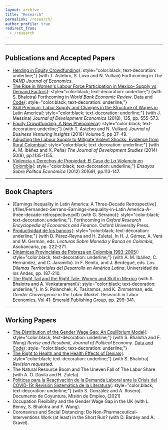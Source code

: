 ```yaml
---
layout: archive
title: "Research"
permalink: /research/
author_profile: true
redirect_from:
  - /research
---
```

<hr>

## Publications and Accepted Papers

* [Herding in Equity Crowdfunding](/files/Astebro-Fernandez-Lovo-Vulkan-Herding-in-equity-crowdfounding.pdf){: style="color:black; text-decoration: underline;"} (with T. Astebro, S. Lovo and N. Vulkan) Forthcoming in *The RAND Journal of Economics*.
* [The Rise in Women&#39;s Labour Force Participation in Mexico- Supply vs Demand Factors](/files/Bhalotra-Fernandez-Mexico-FLFP-supply-demand.pdf){: style="color:black; text-decoration: underline;"} (with S. Bhalotra) Forthcoming in *World Bank Economic Review*. [Data and Code](https://github.com/man-fern/Bhalotra-Fernandez-WBER-Replication){: style="color:black; text-decoration: underline;"}
* [Skill Premium, Labor Supply and Changes in the Structure of Wages in Latin America](https://www.sciencedirect.com/science/article/abs/pii/S0304387818304905?via%3Dihub){: style="color:black; text-decoration: underline;"} (with J. Messina) *Journal of Development Economics* (2018), 135, pp. 555-573.
* [Equity Crowdfunding: A New Phenomena](https://www.sciencedirect.com/science/article/abs/pii/S2352673416300026){: style="color:black; text-decoration: underline;"} (with T. Astebro and N. Vulkan) *Journal of Business Venturing Insights* (2016) Volume 5, pp 37-49.
* [Adjusting the Labour Supply to Mitigate Violent Shocks: Evidence from Rural Colombia](https://www.tandfonline.com/doi/abs/10.1080/00220388.2014.919384){: style="color:black; text-decoration: underline;"} (with A. M.  Ibáñez and X. Peña) *The Journal of Development Studies* (2014) 50(8), pp.1135-1155.
* [Violencia y Derechos de Propiedad: El Caso de *La Violencia* en Colombia](/files/Fernandez-Violencia-derechos-propiedad.pdf){: style="color:black; text-decoration: underline;"} *Ensayos Sobre Política Económica* (2012) 30(69), pp.113-147.

<hr>

## Book Chapters

* [Earnings Inequality in Latin America: A Three-Decade Retrospective](/files/Fernandez-Serrano-Earnings-inequality-in-Latin America-A-three-decade-retrospective.pdf) (with G. Serrano){: style="color:black; text-decoration: underline;"}. Forthcoming in *Oxford Research Encyclopedia of Economics and Finance*. Oxford University Press.
* [Productividad de los bancos](/files/Lecturas-Sobre-Moneda-y-Banca-en-Colombia-2022.pdf){: style="color:black; text-decoration: underline;"} (with D. Pérez-Reyna and H. Zuleta). In H. J. Gómez, A. Vera and M. Germán, eds. *Lecturas Sobre Moneda y Banca en Colombia*, Asobancaria, pp. 222-271.
* [Dinámicas Provinciales de Pobreza en Colombia 1993-2005](/files/Fernandez-Hernandez-Ibanez-Jaramillo-Dinamicas-provinciales-pobreza-Colombia.pdf){: style="color:black; text-decoration: underline;"} (with A. M.  Ibáñez, C. Hernández, and C. Jaramillo). In F. Benito, and J. Berdegué, eds. *Los Dilemas Territoriales del Desarrollo en América Latina*, Universidad de los Andes, pp. 187-210.
* [The Right Tail and the Right Tale: Women and Skill in Mexico](/files/Bhalotra-Fernandez-Right-tail-and-the-right-tale.pdf) (with S. Bhalotra and A. Venkataramani){: style="color:black; text-decoration: underline;"}. In S. Polanchek, K. Tasiramos, and K. Zimmerman, eds. *Gender Convergence in the Labor Market*. Research in Labor Economics, Vol 41: Emerald Publishing Group, pp. 299-341.

<hr>

## Working Papers

* [The Distribution of the Gender Wage Gap: An Equilibrium Model](/files/Bhalotra-Fernandez-Wang-FLFP-eq-model.pdf){: style="color:black; text-decoration: underline;"} (with S. Bhalotra and F. Wang) *Revise and Resubmit, Journal of Political Economy*. [Data and Code](https://fanwangecon.github.io/PrjLabEquiBFW/){: style="color:black; text-decoration: underline;"}
* [The Right to Health and the Health Effects of Denials](/files/Bhalotra-Fernandez-right-to-health.pdf){: style="color:black; text-decoration: underline;"} (with S. Bhalotra) *Revision requested*.
* The Natural Resource Boom and The Uneven Fall of The Labor Share (with A. O. Dávila and H. Zuleta).
* [Políticas para la Reactivación de la Demanda Laboral ante la Crisis del COVID-19: Revisión Sistemática de la Literatura](/files/Fernandez-Gonzalez-Rosero-Reactivacion-demanda-laboral.pdf]){: style="color:black; text-decoration: underline;"} (with S. González and A. Rosero). Documento de Coyuntura, Misión de Empleo, (2021)
* Occupation Flexibility and the Gender Wage Gap in the UK (with L. Benny, S. Bhalotra and F. Wang).
* Coronavirus and Social Distancing: Do Non-Pharmaceutical-Interventions Work (at least) in the Short Run? (with D. Bardey  and A. Gravel).
